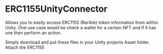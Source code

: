 # ERC1155UnityConnector
Allows you to easily access ERC1155 (Rarible) token information from within Unity. One use case would be check a wallet for a certain NFT and if it has one then perform an action.

Simply download and put these files in your Unity projects Asset folder. Attach the ERC1155
